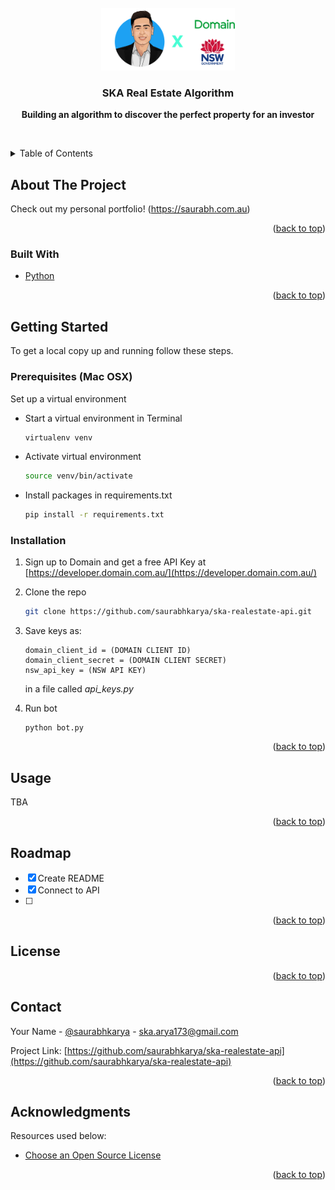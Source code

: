 <div id="top"></div>

<!-- PROJECT LOGO -->
<br />
<div align="center">
    <img src="images/ska-rea-logo.png" alt="Logo" height="100">

  <h3 align="center">SKA Real Estate Algorithm</h3>

  <p align="center">
   <p><strong>Building an algorithm to discover the perfect property for an investor</strong></p>
    <br />
  </p>
</div>

<!-- TABLE OF CONTENTS -->
<details>
  <summary>Table of Contents</summary>
  <ol>
    <li>
      <a href="#about-the-project">About The Project</a>
      <ul>
        <li><a href="#built-with">Built With</a></li>
      </ul>
    </li>
    <li>
      <a href="#getting-started">Getting Started</a>
      <ul>
        <li><a href="#prerequisites">Prerequisites</a></li>
        <li><a href="#installation">Installation</a></li>
      </ul>
    </li>
    <li><a href="#usage">Usage</a></li>
    <li><a href="#roadmap">Roadmap</a></li>
    <li><a href="#contributing">Contributing</a></li>
    <li><a href="#license">License</a></li>
    <li><a href="#contact">Contact</a></li>
    <li><a href="#acknowledgments">Acknowledgments</a></li>
  </ol>
</details>

<!-- ABOUT THE PROJECT -->

## About The Project

Check out my personal portfolio!
(https://saurabh.com.au)

<p align="right">(<a href="#top">back to top</a>)</p>

### Built With

- [Python](https://python.org/)

<p align="right">(<a href="#top">back to top</a>)</p>

<!-- GETTING STARTED -->

## Getting Started

To get a local copy up and running follow these steps.

### Prerequisites (Mac OSX)

Set up a virtual environment

- Start a virtual environment in Terminal
  ```sh
  virtualenv venv
  ```
- Activate virtual environment
  ```sh
  source venv/bin/activate
  ```
- Install packages in requirements.txt
  ```sh
  pip install -r requirements.txt
  ```

### Installation

1. Sign up to Domain and get a free API Key at [https://developer.domain.com.au/](https://developer.domain.com.au/)
2. Clone the repo
   ```sh
   git clone https://github.com/saurabhkarya/ska-realestate-api.git
   ```
3. Save keys as:

   ```
   domain_client_id = (DOMAIN CLIENT ID)
   domain_client_secret = (DOMAIN CLIENT SECRET)
   nsw_api_key = (NSW API KEY)
   ```

   in a file called _api_keys.py_

4. Run bot
   ```
   python bot.py
   ```

<p align="right">(<a href="#top">back to top</a>)</p>

<!-- USAGE EXAMPLES -->

## Usage

TBA

<p align="right">(<a href="#top">back to top</a>)</p>

<!-- ROADMAP -->

## Roadmap

- [x] Create README
- [x] Connect to API
- [ ]

<p align="right">(<a href="#top">back to top</a>)</p>

<!-- LICENSE -->

## License

<p align="right">(<a href="#top">back to top</a>)</p>

<!-- CONTACT -->

## Contact

Your Name - [@saurabhkarya](https://twitter.com/saurabhkarya) - ska.arya173@gmail.com

Project Link: [https://github.com/saurabhkarya/ska-realestate-api](https://github.com/saurabhkarya/ska-realestate-api)

<p align="right">(<a href="#top">back to top</a>)</p>

<!-- ACKNOWLEDGMENTS -->

## Acknowledgments

Resources used below:

- [Choose an Open Source License](https://choosealicense.com)

<p align="right">(<a href="#top">back to top</a>)</p>
